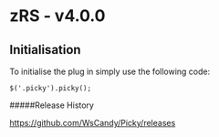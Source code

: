 zRS - v4.0.0
=====

Initialisation
---

To initialise the plug in simply use the following code:

	$('.picky').picky();

#####Release History

https://github.com/WsCandy/Picky/releases